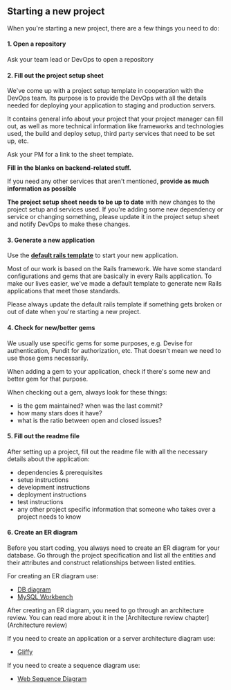## Starting a new project

When you're starting a new project, there are a few things you need to do:

#### 1. Open a repository

Ask your team lead or DevOps to open a repository

#### 2. Fill out the project setup sheet

We've come up with a project setup template in cooperation with the DevOps team. Its purpose is to provide the DevOps with all the details needed for deploying your application to staging and production servers.

It contains general info about your project that your project manager can fill out, as well as more technical information like frameworks and technologies used, the build and deploy setup, third party services that need to be set up, etc.

Ask your PM for a link to the sheet template.

**Fill in the blanks on backend-related stuff.**

If you need any other services that aren't mentioned, **provide as much information as possible**

**The project setup sheet needs to be up to date** with new changes to the project setup and services used. If you're adding some new dependency or service or changing something, please update it in the project setup sheet and notify DevOps to make these changes.


#### 3. Generate a new application

Use the [**default rails template**](https://github.com/infinum/default_rails_template/) to start your new application.

Most of our work is based on the Rails framework. We have some standard configurations and gems that are basically in every Rails application. To make our lives easier, we've made a default template to generate new Rails applications that meet those standards.

Please always update the default rails template if something gets broken or out of date when you're starting a new project.


#### 4. Check for new/better gems

We usually use specific gems for some purposes, e.g. Devise for authentication, Pundit for authorization, etc. That doesn't mean we need to use those gems necessarily.

When adding a gem to your application, check if there's some new and better gem for that purpose.

When checking out a gem, always look for these things:

* is the gem maintained? when was the last commit?
* how many stars does it have?
* what is the ratio between open and closed issues?


#### 5. Fill out the readme file

After setting up a project, fill out the readme file with all the necessary details about the application:

* dependencies & prerequisites
* setup instructions
* development instructions
* deployment instructions
* test instructions
* any other project specific information that someone who takes over a project needs to know


#### 6. Create an ER diagram

Before you start coding, you always need to create an ER diagram for your database. Go through the project specification and list all the entities and their attributes and construct relationships between listed entities.

For creating an ER diagram use:

* [DB diagram](https://dbdiagram.io/)
* [MySQL Workbench](https://dev.mysql.com/downloads/workbench/)

After creating an ER diagram, you need to go through an architecture review. You can read more about it in the [Architecture review chapter](Architecture review)

If you need to create an application or a server architecture diagram use:

* [Gliffy](https://www.gliffy.com/)

If you need to create a sequence diagram use:

* [Web Sequence Diagram](https://www.websequencediagrams.com/)
